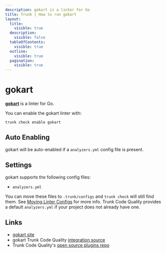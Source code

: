 ```yaml
---
description: gokart is a linter for Go
title: Trunk | How to run gokart
layout:
  title:
    visible: true
  description:
    visible: false
  tableOfContents:
    visible: true
  outline:
    visible: true
  pagination:
    visible: true
---
```


# gokart

[**gokart**](https://github.com/praetorian-inc/gokart) is a linter for Go.

You can enable the gokart linter with:

```shell
trunk check enable gokart
```

## Auto Enabling

gokart will be auto-enabled if a `analyzers.yml` config file is present.

## Settings

gokart supports the following config files:
* `analyzers.yml`

You can move these files to `.trunk/configs` and `trunk check` will still find them. See [Moving Linter Configs](..#moving-linter-configs) for more info.
Trunk Code Quality provides a default `analyzers.yml` if your project does not already have one.



## Links

- [gokart site](https://github.com/praetorian-inc/gokart)
- gokart Trunk Code Quality [integration source](https://github.com/trunk-io/plugins/tree/main/linters/gokart)
- Trunk Code Quality's [open source plugins repo](https://github.com/trunk-io/plugins/tree/main)
